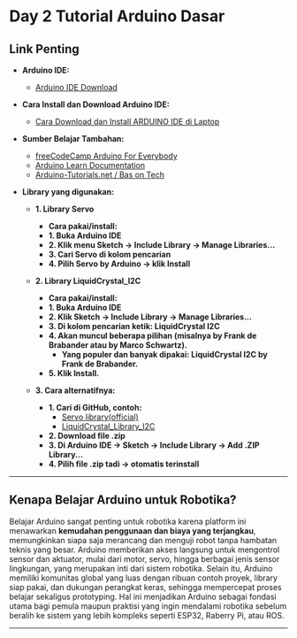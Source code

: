 # Day 2 Tutorial Arduino Dasar

## Link Penting 

* **Arduino IDE:**
    * [Arduino IDE Download](https://www.arduino.cc/en/software/)

* **Cara Install dan Download Arduino IDE:**
    * [Cara Download dan Install ARDUINO IDE di Laptop](https://youtu.be/sX2Py0k32uE?si=xnhtI5-ERC1PSli-)

* **Sumber Belajar Tambahan:**
    * [freeCodeCamp Arduino For Everybody](https://youtu.be/DPqiIzK97K0?si=cl9n1oRfe9VI8fv8)
    * [Arduino Learn Documentation](https://www.arduino.cc/en/Tutorial/HomePage/)
    * [Arduino-Tutorials.net / Bas on Tech](https://arduino-tutorials.net/)

* **Library yang digunakan:**
    * **1. Library Servo**
        * **Cara pakai/install:**
        * **1. Buka Arduino IDE**
        * **2. Klik menu Sketch → Include Library → Manage Libraries...**
        * **3. Cari Servo di kolom pencarian**
        * **4. Pilih Servo by Arduino → klik Install**

    * **2. Library LiquidCrystal_I2C**
        * **Cara pakai/install:**
        * **1. Buka Arduino IDE**
        * **2. Klik Sketch → Include Library → Manage Libraries...**
        * **3. Di kolom pencarian ketik: LiquidCrystal I2C**
        * **4. Akan muncul beberapa pilihan (misalnya by Frank de Brabander atau by Marco Schwartz).**
            * **Yang populer dan banyak dipakai: LiquidCrystal I2C by Frank de Brabander.**
        * **5. Klik Install.**

    * **3. Cara alternatifnya:**
        * **1. Cari di GitHub, contoh:**
            * [Servo library(official)](https://github.com/arduino-libraries/Servo)
            * [LiquidCrystal_Library_I2C](https://github.com/johnrickman/LiquidCrystal_I2C)
        * **2. Download file .zip**
        * **3. Di Arduino IDE → Sketch → Include Library → Add .ZIP Library...**
        * **4. Pilih file .zip tadi → otomatis terinstall**

---

## Kenapa Belajar Arduino untuk Robotika?

Belajar Arduino sangat penting untuk robotika karena platform ini menawarkan **kemudahan penggunaan dan biaya yang terjangkau**, memungkinkan siapa saja merancang dan menguji robot tanpa hambatan teknis yang besar. Arduino memberikan akses langsung untuk mengontrol sensor dan aktuator, mulai dari motor, servo, hingga berbagai jenis sensor lingkungan, yang merupakan inti dari sistem robotika. Selain itu, Arduino memiliki komunitas global yang luas dengan ribuan contoh proyek, library siap pakai, dan dukungan perangkat keras, sehingga mempercepat proses belajar sekaligus prototyping. Hal ini menjadikan Arduino sebagai fondasi utama bagi pemula maupun praktisi yang ingin mendalami robotika sebelum beralih ke sistem yang lebih kompleks seperti ESP32, Raberry Pi, atau ROS.

---